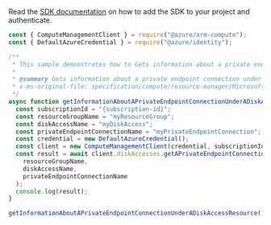 Read the [SDK documentation](https://github.com/Azure/azure-sdk-for-js/blob/%40azure%2Farm-compute_17.3.1/sdk/compute/arm-compute/README.md) on how to add the SDK to your project and authenticate.

```javascript
const { ComputeManagementClient } = require("@azure/arm-compute");
const { DefaultAzureCredential } = require("@azure/identity");

/**
 * This sample demonstrates how to Gets information about a private endpoint connection under a disk access resource.
 *
 * @summary Gets information about a private endpoint connection under a disk access resource.
 * x-ms-original-file: specification/compute/resource-manager/Microsoft.Compute/stable/2021-12-01/examples/GetInformationAboutAPrivateEndpointConnection.json
 */
async function getInformationAboutAPrivateEndpointConnectionUnderADiskAccessResource() {
  const subscriptionId = "{subscription-id}";
  const resourceGroupName = "myResourceGroup";
  const diskAccessName = "myDiskAccess";
  const privateEndpointConnectionName = "myPrivateEndpointConnection";
  const credential = new DefaultAzureCredential();
  const client = new ComputeManagementClient(credential, subscriptionId);
  const result = await client.diskAccesses.getAPrivateEndpointConnection(
    resourceGroupName,
    diskAccessName,
    privateEndpointConnectionName
  );
  console.log(result);
}

getInformationAboutAPrivateEndpointConnectionUnderADiskAccessResource().catch(console.error);
```
